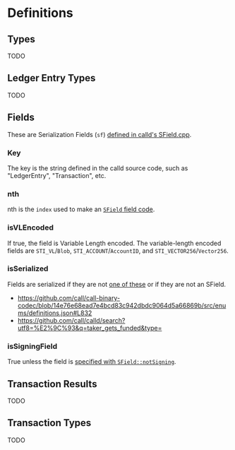 # Definitions

## Types

TODO

## Ledger Entry Types

TODO

## Fields

These are Serialization Fields (`sf`) [defined in calld's SField.cpp](https://github.com/call/calld/blob/develop/src/call/protocol/impl/SField.cpp).

### Key

The key is the string defined in the calld source code, such as "LedgerEntry", "Transaction", etc.

### nth

nth is the `index` used to make an [`SField` field code](https://github.com/call/calld/blob/eaff9a0e6aec0ad077f118501791c7684debcfd5/src/call/protocol/SField.h#L95-L98).

### isVLEncoded

If true, the field is Variable Length encoded. The variable-length encoded fields are `STI_VL`/`Blob`, `STI_ACCOUNT`/`AccountID`, and `STI_VECTOR256`/`Vector256`.

### isSerialized

Fields are serialized if they are not [one of these](https://github.com/call/calld/blob/eaff9a0e6aec0ad077f118501791c7684debcfd5/src/call/protocol/impl/SField.cpp#L71-L78) or if they are not an SField.

- https://github.com/call/call-binary-codec/blob/14e76e68ead7e4bcd83c942dbdc9064d5a66869b/src/enums/definitions.json#L832
- https://github.com/call/calld/search?utf8=%E2%9C%93&q=taker_gets_funded&type=

### isSigningField

True unless the field is [specified with `SField::notSigning`](https://github.com/call/calld/blob/eaff9a0e6aec0ad077f118501791c7684debcfd5/src/call/protocol/impl/SField.cpp#L198).

## Transaction Results

TODO

## Transaction Types

TODO
